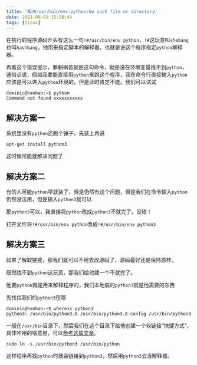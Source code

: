 ```yaml
---
title: '解决/usr/bin/env:python:No such file or directory'
date: 2021-08-03 15:58:44
tags: [linux]
---
```


在执行的程序源码开头有这么一句`!#/usr/bin/env python`，`!#`这玩意叫`shebang`也叫`hashbang`。他用来指定脚本的解释器，也就是说这个程序指定`python`解释器。

再看这个错误提示，罪魁祸首就是这句命令，就是说在环境变量找不到`python`，通俗点说，假如我要能直接用`python`来跑这个程序，我在命令行直接输入`python`应该是可以进入`python`环境的，但是此时肯定不能。我们可以试试
```
dominic@hanhan:~$ python
Commond not found xxxxxxxxxxx
```
## 解决方案一
系统里没有`python`还跑个锤子，先装上再说
```
apt-get install python3
```
这时候可能就解决问题了

## 解决方案二
有的人可能`python`早就装了，但是仍然有这个问题，但是我们在命令输入`python`仍然没法用，但是输入`python3`就可以

那`python3`可以，我直接将`python`改成`python3`不就完了。没错！

打开文件将`!#/usr/bin/env python`改成`!#/usr/bin/env python3`

## 解决方案三
如果了解软链接，那我们就可以不用去改源码了，源码最好还是保持原样。

既然找不到`python`这玩意，那我们给他建一个不就完了。

他要`python`就是用来解释程序的，我们本地装的`python3`就是他需要的东西

先找找我们的`python3`在哪
```
dominic@hanhan:~$ whereis python3
python3: /usr/bin/python3.8 /usr/bin/python3.8-config /usr/bin/python3 
```
一般在`/usr/bin`目录下，然后我们在这个目录下给他创建一个软链接“快捷方式”，具体咋用的啥意思，可以[参考这篇文章](https://dunky-z.github.io/2021/08/03/%E6%AF%8F%E5%A4%A9%E5%AD%A6%E5%91%BD%E4%BB%A4-ln%E8%BD%AF%E7%A1%AC%E9%93%BE%E6%8E%A5/)。
```
sudo ln -s /usr/bin/python3 /usr/bin/python
```
这样程序再找`python`时就会链接到`python3`，然后用`python3`去当解释器。

